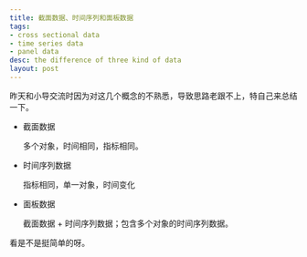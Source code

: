 ```yaml
---
title: 截面数据、时间序列和面板数据
tags:
- cross sectional data
- time series data
- panel data
desc: the difference of three kind of data
layout: post
---
```


昨天和小导交流时因为对这几个概念的不熟悉，导致思路老跟不上，特自己来总结一下。

- 截面数据
  
  多个对象，时间相同，指标相同。

- 时间序列数据
  
  指标相同，单一对象，时间变化

- 面板数据
  
  截面数据 + 时间序列数据；包含多个对象的时间序列数据。

看是不是挺简单的呀。